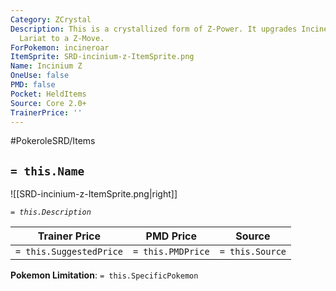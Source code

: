 ```yaml
---
Category: ZCrystal
Description: This is a crystallized form of Z-Power. It upgrades Incineroar's Darkest
  Lariat to a Z-Move.
ForPokemon: incineroar
ItemSprite: SRD-incinium-z-ItemSprite.png
Name: Incinium Z
OneUse: false
PMD: false
Pocket: HeldItems
Source: Core 2.0+
TrainerPrice: ''
---
```


#PokeroleSRD/Items

## `= this.Name`

![[SRD-incinium-z-ItemSprite.png|right]]

*`= this.Description`*

| Trainer Price           | PMD Price         | Source | 
| ----------------------- | ----------------- | ------ |
| `= this.SuggestedPrice` | `= this.PMDPrice` | `= this.Source`

**Pokemon Limitation**: `= this.SpecificPokemon`
